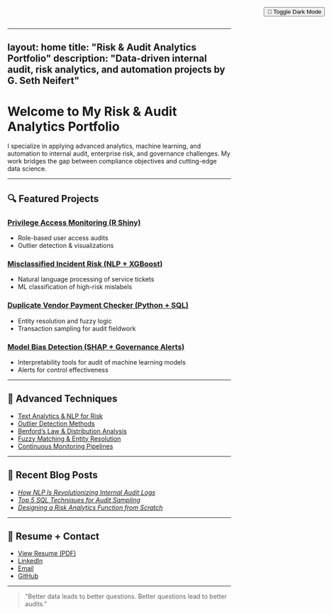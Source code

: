 <!-- Add this at the very top of index.md -->
<button id="toggle-dark" style="position:fixed;top:1rem;right:1rem;z-index:1000;">🌙 Toggle Dark Mode</button>
<style>
body.dark-mode {
  background: #181a1b !important;
  color: #e8e6e3 !important;
}
body.dark-mode a { color: #8ab4f8 !important; }
body.dark-mode h1, body.dark-mode h2, body.dark-mode h3,
body.dark-mode h4, body.dark-mode h5, body.dark-mode h6 { color: #fff !important; }
body.dark-mode blockquote {
  border-left: 4px solid #444;
  color: #b0b0b0;
  background: #232526;
}
body.dark-mode hr { border-color: #333; }
</style>
<script>
  const btn = document.getElementById('toggle-dark');
  const setMode = (on) => {
    document.body.classList.toggle('dark-mode', on);
    localStorage.setItem('darkMode', on ? '1' : '');
  };
  btn.onclick = () => setMode(!document.body.classList.contains('dark-mode'));
  // On load
  if (localStorage.getItem('darkMode')) setMode(true);
</script>



---
layout: home
title: "Risk & Audit Analytics Portfolio"
description: "Data-driven internal audit, risk analytics, and automation projects by G. Seth Neifert"
---

# Welcome to My Risk & Audit Analytics Portfolio

I specialize in applying advanced analytics, machine learning, and automation to internal audit, enterprise risk, and governance challenges. My work bridges the gap between compliance objectives and cutting-edge data science.

---

## 🔍 Featured Projects

### [Privilege Access Monitoring (R Shiny)](/projects/privileged-access-monitoring.md)
- Role-based user access audits
- Outlier detection & visualizations

### [Misclassified Incident Risk (NLP + XGBoost)](/projects/incident-risk-nlp.md)
- Natural language processing of service tickets
- ML classification of high-risk mislabels

### [Duplicate Vendor Payment Checker (Python + SQL)](/projects/duplicate-vendor-checker.md)
- Entity resolution and fuzzy logic
- Transaction sampling for audit fieldwork

### [Model Bias Detection (SHAP + Governance Alerts)](/projects/model-bias-detection)
- Interpretability tools for audit of machine learning models
- Alerts for control effectiveness

---

## 🧠 Advanced Techniques

- [Text Analytics & NLP for Risk](/techniques/nlp-risk)
- [Outlier Detection Methods](/techniques/outlier-detection)
- [Benford’s Law & Distribution Analysis](/techniques/benfords-law)
- [Fuzzy Matching & Entity Resolution](/techniques/fuzzy-matching)
- [Continuous Monitoring Pipelines](/techniques/monitoring)

---

## 📖 Recent Blog Posts

- *[How NLP Is Revolutionizing Internal Audit Logs](/blog/nlp-audit-logs)*
- *[Top 5 SQL Techniques for Audit Sampling](/blog/sql-audit-sampling)*
- *[Designing a Risk Analytics Function from Scratch](/blog/building-risk-analytics)*

---

## 📄 Resume + Contact

- [View Resume (PDF)](/assets/GSN_resume.pdf)
- [LinkedIn](https://www.linkedin.com/in/gsethneifert)
- [Email](mailto:sethneifert@example.com)
- [GitHub](https://github.com/yourusername)

---

> "Better data leads to better questions. Better questions lead to better audits."

